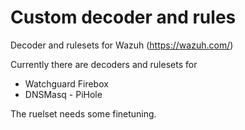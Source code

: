 # Custom decoder and rules
Decoder and rulesets for Wazuh (https://wazuh.com/)

Currently there are decoders and rulesets for 
* Watchguard Firebox
* DNSMasq - PiHole

The ruelset needs some finetuning.